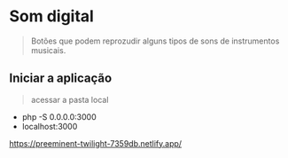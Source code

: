 
# Som digital
> Botões que podem reprozudir alguns tipos de sons de instrumentos musicais.

## Iniciar a aplicação
> acessar a pasta local
- php -S 0.0.0.0:3000
- localhost:3000

https://preeminent-twilight-7359db.netlify.app/

